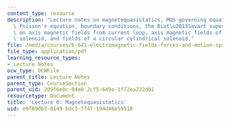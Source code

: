 ```yaml
---
content_type: resource
description: "Lecture notes on magnetoquasistatics, MQS governing equations, vector\
  \ Poisson's equation, boundary conditions, the Biot\u2013Savart superposition integral,\
  \ on axis magnetic fields from current loop, axis magnetic fields of circular cylindrical\
  \ solenoid, and fields of a circular cylindrical solenoid."
file: /media/courses/6-641-electromagnetic-fields-forces-and-motion-spring-2005/e9f69db38149bdc37f47194d46e59518_lecture6.pdf
file_type: application/pdf
learning_resource_types:
- Lecture Notes
ocw_type: OCWFile
parent_title: Lecture Notes
parent_type: CourseSection
parent_uid: 209f6e0c-04e0-2cf5-649a-1f72ea232d01
resourcetype: Document
title: 'Lecture 6: Magnetoquasistatics'
uid: e9f69db3-8149-bdc3-7f47-194d46e59518
---
```

